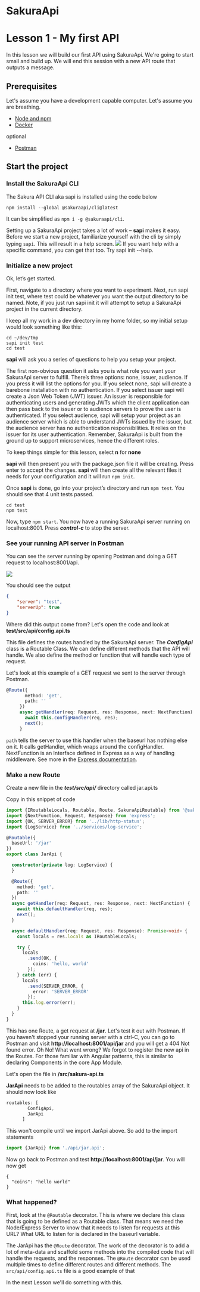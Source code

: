 # SakuraApi
# Lesson 1 - My first API

In this lesson we will build our first API using SakuraApi.  We're going to start small and build up.  We will end this session with a new API route that outputs a message.    

## Prerequisites 
Let's assume you have a development capable computer.  Let's assume you are breathing.   
- [Node and npm](https://www.npmjs.com/get-npm) 
- [Docker](https://docs.docker.com/engine/installation/)

optional
- [Postman](https://www.getpostman.com/)

## Start the project
### Install the SakuraApi CLI 
The Sakura API CLI aka sapi is installed using the code below
```
npm install --global @sakuraapi/cli@latest 
```
It can be simplified as 
`npm i -g @sakuraapi/cli`.  

Setting up a SakuraApi project takes a lot of work – __sapi__ makes it easy. Before we start a new project, familiarize yourself with the cli by simply typing `sapi`. This will result in a help screen.
![](.Tutorial-1_images/8732af32.png)
If you want help with a specific command, you can get that too. Try sapi init --help.

### Initialize a new project
Ok, let’s get started.

First, navigate to a directory where you want to experiment. Next, run sapi init test, where test could be whatever you want the output directory to be named. Note, if you just run sapi init it will attempt to setup a SakuraApi project in the current directory.

I keep all my work in a dev directory in my home folder, so my initial setup would look something like this:

```shell
cd ~/dev/tmp
sapi init test
cd test
```

__sapi__ will ask you a series of questions to help you setup your project.

The first non-obvious question it asks you is what role you want your SakuraApi server to fulfill.  There’s three options: none, issuer, audience. If you press <enter>it will list the options for you.  If you select none, sapi will create a barebone installation with no authentication.  If you select issuer sapi will create a Json Web Token (JWT) issuer.  An issuer is responsible for authenticating users and generating JWTs which the client application can then pass back to the issuer or to audience servers to prove the user is authenticated. If you select audience, sapi will setup your project as an audience server  which is able to understand JWTs issued by the issuer, but the audience server has no authentication responsibilities. It relies on the issuer for its user authentication. Remember, SakuraApi is built from the ground up to support microservices, hence the different roles.
 
To keep things simple for this lesson, select __n__ for __none__

__sapi__ will then present you with the package.json file it will be creating. Press enter to accept the changes. 
__sapi__ will then create all the relevant files it needs for your configuration and it will run `npm init`.

Once __sapi__ is done, go into your project’s directory and run `npm test`. You should see that 4 unit tests passed.

```angular2html
cd test
npm test
```

Now, type `npm start`. You now have a running SakuraApi server running on localhost:8001. Press ___control-c___ to stop the server.

### See your running API server in Postman
You can see the server running by opening Postman and doing a GET request to localhost:8001/api.  

![](.Tutorial-1_images/1c674a61.png)

You should see the output 

```json
{
    "server": "test",
    "serverUp": true
}
```

Where did this output come from?  Let's open the code and look at __test/src/api/config.api.ts__

This file defines the routes handled by the SakuraApi server.   The ___ConfigApi___ class is a Routable Class. We can define different methods that the API will handle.  We also define the method or function that will handle each type of request. 

Let's look at this example of a GET request we sent to the server through Postman.

```typescript 
@Route({
       method: 'get',
       path: ''
     })
     async getHandler(req: Request, res: Response, next: NextFunction) {
       await this.configHandler(req, res);
       next();
     }     
```

`path` tells the server to use this handler when the baseurl has nothing else on it.  It calls getHandler, which wraps around the configHandler.  NextFunction is an Interface defined in Express as a way of handling middleware.  See more in the [Express documentation](https://expressjs.com/en/guide/using-middleware.html).

### Make a new Route
Create a new file in the ___test/src/api/___ directory called jar.api.ts

Copy in this snippet of code 
```typescript
import {IRoutableLocals, Routable, Route, SakuraApiRoutable} from '@sakuraapi/api';
import {NextFunction, Request, Response} from 'express';
import {OK, SERVER_ERROR} from '../lib/http-status';
import {LogService} from '../services/log-service';

@Routable({
  baseUrl: '/jar'
})
export class JarApi { 

  constructor(private log: LogService) {
  }

  @Route({
    method: 'get',
    path: ''
  })
  async getHandler(req: Request, res: Response, next: NextFunction) {
    await this.defaultHandler(req, res);
    next();
  }

  async defaultHandler(req: Request, res: Response): Promise<void> {
    const locals = res.locals as IRoutableLocals;

    try {
      locals
        .send(OK, {
          coins: 'hello, world'
        });
    } catch (err) {
      locals
        .send(SERVER_ERROR, {
          error: 'SERVER_ERROR'
        });
      this.log.error(err);
    }
  }
}

```

This has one Route, a get request at __/jar__.  Let's test it out with Postman. If you haven't stopped your running server with a ctrl-C, you can go to Postman and visit __http://localhost:8001/api/jar__ and you will get a 404 Not found error.  Oh No!  What went wrong?  We forgot to register the new api in the Routes. For those familiar with Angular patterns, this is similar to declaring Components in the core App Module.  

Let's open the file in __/src/sakura-api.ts__

__JarApi__ needs to be added to the routables array of the SakuraApi object.  It should now look like 
```typescript
routables: [
        ConfigApi,
        JarApi
      ]
```

This won't compile until we import JarApi above.  So add to the import statements

```typescript
import {JarApi} from './api/jar.api';
```

Now go back to Postman and test __http://localhost:8001/api/jar__.  You will now get 

```
{
  "coins": "hello world"
}
```

### What happened?

First, look at the `@Routable` decorator.  This is where we declare this class that is going to be defined as a Routable class.  That means we need the Node/Express Server to know that it needs to listen for requests at this URL?  What URL to listen for is declared in the baseurl variable.  

The JarApi has the `@Route` decorator.  The work of the decorator is to add a lot of meta-data and scaffold some methods into the compiled code that will handle the requests, and the responses.  The `@Route` decorator can be used multiple times to define different routes and different methods.  The `src/api/config.api.ts` file is a good example of that

In the next Lesson we'll do something with this.  